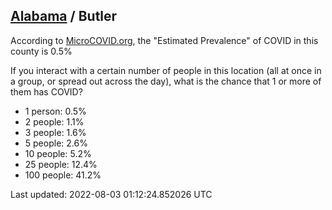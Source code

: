 
## [Alabama](/united-states/alabama) / Butler

According to [MicroCOVID.org](http://microcovid.org),
the "Estimated Prevalence" of COVID in this county is 0.5%

If you interact with a certain number of people in this location
(all at once in a group, or spread out across the day), what is the chance that
1 or more of them has COVID?

- 1 person: 0.5%
- 2 people: 1.1%
- 3 people: 1.6%
- 5 people: 2.6%
- 10 people: 5.2%
- 25 people: 12.4%
- 100 people: 41.2%

Last updated: 2022-08-03 01:12:24.852026 UTC
